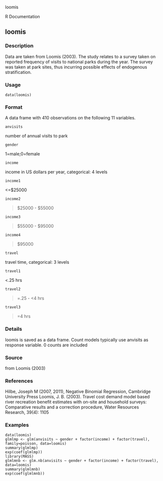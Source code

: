 loomis

R Documentation

## loomis

### Description

Data are taken from Loomis (2003). The study relates to a survey taken on
reported frequency of visits to national parks during the year. The survey was
taken at park sites, thus incurring possible effects of endogenous
stratification.

### Usage

    data(loomis)

### Format

A data frame with 410 observations on the following 11 variables.

`anvisits`

number of annual visits to park

`gender`

1=male;0=female

`income`

income in US dollars per year, categorical: 4 levels

`income1`

<=$25000

`income2`

>$25000 - $55000

`income3`

>$55000 - $95000

`income4`

>$95000

`travel`

travel time, categorical: 3 levels

`travel1`

<.25 hrs

`travel2`

>=.25 - <4 hrs

`travel3`

>=4 hrs

### Details

loomis is saved as a data frame. Count models typically use anvisits as
response variable. 0 counts are included

### Source

from Loomis (2003)

### References

Hilbe, Joseph M (2007, 2011), Negative Binomial Regression, Cambridge
University Press Loomis, J. B. (2003). Travel cost demand model based river
recreation benefit estimates with on-site and household surveys: Comparative
results and a correction procedure, Water Resources Research, 39(4): 1105

### Examples

    
    data(loomis)
    glmlmp <- glm(anvisits ~ gender + factor(income) + factor(travel), family=poisson, data=loomis)
    summary(glmlmp)
    exp(coef(glmlmp))
    library(MASS)
    glmlmnb <- glm.nb(anvisits ~ gender + factor(income) + factor(travel), data=loomis)
    summary(glmlmnb)
    exp(coef(glmlmnb))

